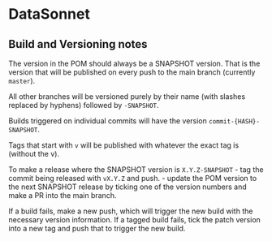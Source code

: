 # DataSonnet

## Build and Versioning notes

The version in the POM should always be a SNAPSHOT version. That is the version that will be published
on every push to the main branch (currently `master`).

All other branches will be versioned purely by their name (with slashes replaced by hyphens) followed by `-SNAPSHOT`.

Builds triggered on individual commits will have the version `commit-{HASH}-SNAPSHOT`.

Tags that start with `v` will be published with whatever the exact tag is (without the v).

To make a release where the SNAPSHOT version is `X.Y.Z-SNAPSHOT`
    - tag the commit being released with `vX.Y.Z` and push.
    - update the POM version to the next SNAPSHOT release by ticking one of the version numbers and make a PR into the main branch.

If a build fails, make a new push, which will trigger the new build with the necessary version information. If a
tagged build fails, tick the patch version into a new tag and push that to trigger the new build.